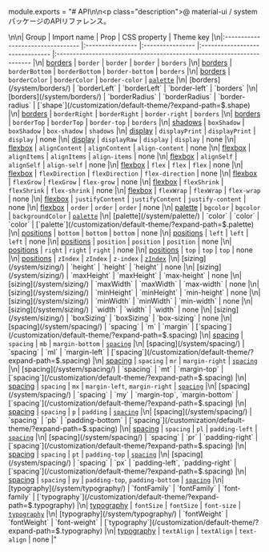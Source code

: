 module.exports = "# API\n\n<p class=\"description\">@ material-ui / systemパッケージのAPIリファレンス。</p>\n\n| Group                             | Import name      | Prop             | CSS property                    | Theme key                                                              |\n|:--------------------------------- |:---------------- |:---------------- |:------------------------------- |:---------------------------------------------------------------------- |\n| [borders](/system/borders/)       | `border`         | `border`         | `border`                        | `borders`                                                              |\n| [borders](/system/borders/)       | `borderBottom`   | `borderBottom`   | `border-bottom`                 | `borders`                                                              |\n| [borders](/system/borders/)       | `borderColor`    | `borderColor`    | `border-color`                  | [`palette`](/customization/default-theme/?expand-path=$.palette)       |\n| [borders](/system/borders/)       | `borderLeft`     | `borderLeft`     | `border-left`                   | `borders`                                                              |\n| [borders](/system/borders/)       | `borderRadius`   | `borderRadius`   | `border-radius`                 | [`shape`](/customization/default-theme/?expand-path=$.shape)           |\n| [borders](/system/borders/)       | `borderRight`    | `borderRight`    | `border-right`                  | `borders`                                                              |\n| [borders](/system/borders/)       | `borderTop`      | `borderTop`      | `border-top`                    | `borders`                                                              |\n| [shadows](/system/shadows/)       | `boxShadow`      | `boxShadow`      | `box-shadow`                    | `shadows`                                                              |\n| [display](/system/display/)       | `displayPrint`   | `displayPrint`   | `display`                       | none                                                                   |\n| [display](/system/display/)       | `displayRaw`     | `display`        | `display`                       | none                                                                   |\n| [flexbox](/system/flexbox/)       | `alignContent`   | `alignContent`   | `align-content`                 | none                                                                   |\n| [flexbox](/system/flexbox/)       | `alignItems`     | `alignItems`     | `align-items`                   | none                                                                   |\n| [flexbox](/system/flexbox/)       | `alignSelf`      | `alignSelf`      | `align-self`                    | none                                                                   |\n| [flexbox](/system/flexbox/)       | `flex`           | `flex`           | `flex`                          | none                                                                   |\n| [flexbox](/system/flexbox/)       | `flexDirection`  | `flexDirection`  | `flex-direction`                | none                                                                   |\n| [flexbox](/system/flexbox/)       | `flexGrow`       | `flexGrow`       | `flex-grow`                     | none                                                                   |\n| [flexbox](/system/flexbox/)       | `flexShrink`     | `flexShrink`     | `flex-shrink`                   | none                                                                   |\n| [flexbox](/system/flexbox/)       | `flexWrap`       | `flexWrap`       | `flex-wrap`                     | none                                                                   |\n| [flexbox](/system/flexbox/)       | `justifyContent` | `justifyContent` | `justify-content`               | none                                                                   |\n| [flexbox](/system/flexbox/)       | `order`          | `order`          | `order`                         | none                                                                   |\n| [palette](/system/palette/)       | `bgcolor`        | `bgcolor`        | `backgroundColor`               | [`palette`](/customization/default-theme/?expand-path=$.palette)       |\n| [palette](/system/palette/)       | `color`          | `color`          | `color`                         | [`palette`](/customization/default-theme/?expand-path=$.palette)       |\n| [positions](/system/positions/)   | `bottom`         | `bottom`         | `bottom`                        | none                                                                   |\n| [positions](/system/positions/)   | `left`           | `left`           | `left`                          | none                                                                   |\n| [positions](/system/positions/)   | `position`       | `position`       | `position`                      | none                                                                   |\n| [positions](/system/positions/)   | `right`          | `right`          | `right`                         | none                                                                   |\n| [positions](/system/positions/)   | `top`            | `top`            | `top`                           | none                                                                   |\n| [positions](/system/positions/)   | `zIndex`         | `zIndex`         | `z-index`                       | [`zIndex`](/customization/default-theme/?expand-path=$.zIndex)         |\n| [sizing](/system/sizing/)         | `height`         | `height`         | `height`                        | none                                                                   |\n| [sizing](/system/sizing/)         | `maxHeight`      | `maxHeight`      | `max-height`                    | none                                                                   |\n| [sizing](/system/sizing/)         | `maxWidth`       | `maxWidth`       | `max-width`                     | none                                                                   |\n| [sizing](/system/sizing/)         | `minHeight`      | `minHeight`      | `min-height`                    | none                                                                   |\n| [sizing](/system/sizing/)         | `minWidth`       | `minWidth`       | `min-width`                     | none                                                                   |\n| [sizing](/system/sizing/)         | `width`          | `width`          | `width`                         | none                                                                   |\n| [sizing](/system/sizing/)         | `boxSizing`      | `boxSizing`      | `box-sizing`                    | none                                                                   |\n| [spacing](/system/spacing/)       | `spacing`        | `m`              | `margin`                        | [`spacing`](/customization/default-theme/?expand-path=$.spacing)       |\n| [spacing](/system/spacing/)       | `spacing`        | `mb`             | `margin-bottom`                 | [`spacing`](/customization/default-theme/?expand-path=$.spacing)       |\n| [spacing](/system/spacing/)       | `spacing`        | `ml`             | `margin-left`                   | [`spacing`](/customization/default-theme/?expand-path=$.spacing)       |\n| [spacing](/system/spacing/)       | `spacing`        | `mr`             | `margin-right`                  | [`spacing`](/customization/default-theme/?expand-path=$.spacing)       |\n| [spacing](/system/spacing/)       | `spacing`        | `mt`             | `margin-top`                    | [`spacing`](/customization/default-theme/?expand-path=$.spacing)       |\n| [spacing](/system/spacing/)       | `spacing`        | `mx`             | `margin-left`, `margin-right`   | [`spacing`](/customization/default-theme/?expand-path=$.spacing)       |\n| [spacing](/system/spacing/)       | `spacing`        | `my`             | `margin-top`, `margin-bottom`   | [`spacing`](/customization/default-theme/?expand-path=$.spacing)       |\n| [spacing](/system/spacing/)       | `spacing`        | `p`              | `padding`                       | [`spacing`](/customization/default-theme/?expand-path=$.spacing)       |\n| [spacing](/system/spacing/)       | `spacing`        | `pb`             | `padding-bottom`                | [`spacing`](/customization/default-theme/?expand-path=$.spacing)       |\n| [spacing](/system/spacing/)       | `spacing`        | `pl`             | `padding-left`                  | [`spacing`](/customization/default-theme/?expand-path=$.spacing)       |\n| [spacing](/system/spacing/)       | `spacing`        | `pr`             | `padding-right`                 | [`spacing`](/customization/default-theme/?expand-path=$.spacing)       |\n| [spacing](/system/spacing/)       | `spacing`        | `pt`             | `padding-top`                   | [`spacing`](/customization/default-theme/?expand-path=$.spacing)       |\n| [spacing](/system/spacing/)       | `spacing`        | `px`             | `padding-left`, `padding-right` | [`spacing`](/customization/default-theme/?expand-path=$.spacing)       |\n| [spacing](/system/spacing/)       | `spacing`        | `py`             | `padding-top`, `padding-bottom` | [`spacing`](/customization/default-theme/?expand-path=$.spacing)       |\n| [typography](/system/typography/) | `fontFamily`     | `fontFamily`     | `font-family`                   | [`typography`](/customization/default-theme/?expand-path=$.typography) |\n| [typography](/system/typography/) | `fontSize`       | `fontSize`       | `font-size`                     | [`typography`](/customization/default-theme/?expand-path=$.typography) |\n| [typography](/system/typography/) | `fontWeight`     | `fontWeight`     | `font-weight`                   | [`typography`](/customization/default-theme/?expand-path=$.typography) |\n| [typography](/system/typography/) | `textAlign`      | `textAlign`      | `text-align`                    | none                                                                   |"